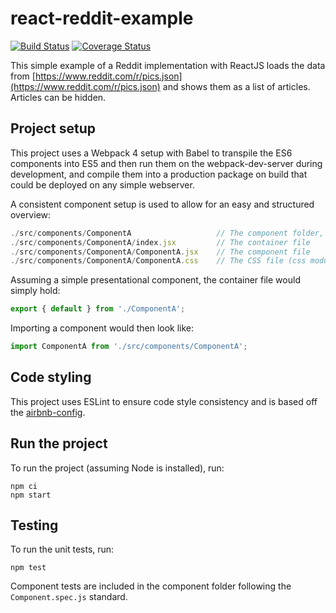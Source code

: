 # react-reddit-example
[![Build Status](https://travis-ci.org/fonsleenaars/react-reddit-example.svg?branch=master)](https://travis-ci.org/fonsleenaars/react-reddit-example) [![Coverage Status](https://coveralls.io/repos/github/fonsleenaars/react-reddit-example/badge.svg?branch=master)](https://coveralls.io/github/fonsleenaars/react-reddit-example?branch=master)

This simple example of a Reddit implementation with ReactJS loads the data from [https://www.reddit.com/r/pics.json](https://www.reddit.com/r/pics.json) and shows them as a list of articles. Articles can be hidden.

## Project setup
This project uses a Webpack 4 setup with Babel to transpile the ES6 components into ES5 and then run them on the webpack-dev-server during development, and compile them into a production package on build that could be deployed on any simple webserver.

A consistent component setup is used to allow for an easy and structured overview:
```js
./src/components/ComponentA                   // The component folder, always capitalized
./src/components/ComponentA/index.jsx         // The container file
./src/components/ComponentA/ComponentA.jsx    // The component file
./src/components/ComponentA/ComponentA.css    // The CSS file (css modules are enabled)
```

Assuming a simple presentational component, the container file would simply hold:
```js
export { default } from './ComponentA';
```

Importing a component would then look like:
```js
import ComponentA from './src/components/ComponentA';
```

## Code styling
This project uses ESLint to ensure code style consistency and is based off the [airbnb-config](https://github.com/airbnb/javascript/tree/master/react).

## Run the project
To run the project (assuming Node is installed), run:
```
npm ci
npm start
```

## Testing
To run the unit tests, run:
```
npm test
```

Component tests are included in the component folder following the `Component.spec.js` standard.

